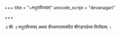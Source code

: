 +++
title = "+मधुराविजयम्"
unicode_script = "devanagari"

+++

॥ श्रीः ॥
मधुराविजयम् अथवा वीरकम्परायचरितं श्रीगङ्गादेव्या विरचितम् ।



